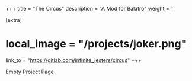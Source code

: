 +++
title = "The Circus"
description = "A Mod for Balatro"
weight = 1

[extra]
# local_image = "/projects/joker.png"
link_to = "https://gitlab.com/infinite_jesters/circus"
+++

Empty Project Page
